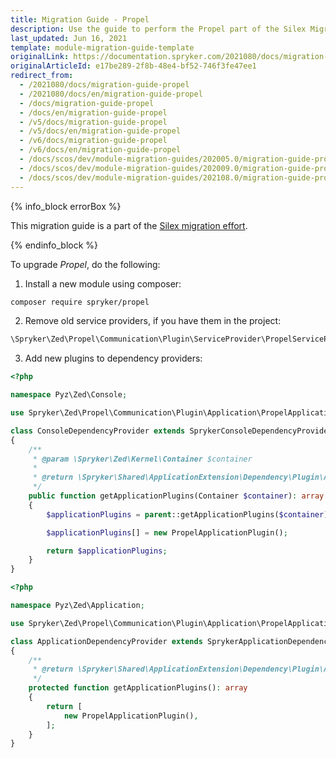 ```yaml
---
title: Migration Guide - Propel
description: Use the guide to perform the Propel part of the Silex Migration Effort.
last_updated: Jun 16, 2021
template: module-migration-guide-template
originalLink: https://documentation.spryker.com/2021080/docs/migration-guide-propel
originalArticleId: e17be289-2f8b-48e4-bf52-746f3fe47ee1
redirect_from:
  - /2021080/docs/migration-guide-propel
  - /2021080/docs/en/migration-guide-propel
  - /docs/migration-guide-propel
  - /docs/en/migration-guide-propel
  - /v5/docs/migration-guide-propel
  - /v5/docs/en/migration-guide-propel
  - /v6/docs/migration-guide-propel
  - /v6/docs/en/migration-guide-propel
  - /docs/scos/dev/module-migration-guides/202005.0/migration-guide-propel.html
  - /docs/scos/dev/module-migration-guides/202009.0/migration-guide-propel.html
  - /docs/scos/dev/module-migration-guides/202108.0/migration-guide-propel.html
---
```


{% info_block errorBox %}

This migration guide is a part of the [Silex migration effort](/docs/scos/dev/migration-concepts/silex-replacement/silex-replacement.html).

{% endinfo_block %}

To upgrade *Propel*, do the following:

1. Install a new module using composer:
```bash
composer require spryker/propel
```

2. Remove old service providers, if you have them in the project:
```php
\Spryker\Zed\Propel\Communication\Plugin\ServiceProvider\PropelServiceProvider
```

3. Add new plugins to dependency providers:
```php
<?php

namespace Pyz\Zed\Console;

use Spryker\Zed\Propel\Communication\Plugin\Application\PropelApplicationPlugin;

class ConsoleDependencyProvider extends SprykerConsoleDependencyProvider
{
    /**
     * @param \Spryker\Zed\Kernel\Container $container
     *
     * @return \Spryker\Shared\ApplicationExtension\Dependency\Plugin\ApplicationPluginInterface[]
     */
    public function getApplicationPlugins(Container $container): array
    {
        $applicationPlugins = parent::getApplicationPlugins($container);

        $applicationPlugins[] = new PropelApplicationPlugin();

        return $applicationPlugins;
    }
}
```

```php
<?php

namespace Pyz\Zed\Application;

use Spryker\Zed\Propel\Communication\Plugin\Application\PropelApplicationPlugin;

class ApplicationDependencyProvider extends SprykerApplicationDependencyProvider
{
    /**
     * @return \Spryker\Shared\ApplicationExtension\Dependency\Plugin\ApplicationPluginInterface[]
     */
    protected function getApplicationPlugins(): array
    {
        return [
            new PropelApplicationPlugin(),
        ];
    }
}
```
